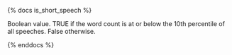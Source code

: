 {% docs is_short_speech %}

Boolean value. TRUE if the word count is at or below the 10th percentile of all speeches. False otherwise.

{% enddocs %}


